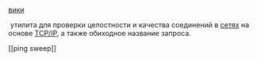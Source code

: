 [вики](https://ru.wikipedia.org/wiki/Ping)

 утилита для проверки целостности и качества соединений в [сетях](https://ru.wikipedia.org/wiki/%D0%9A%D0%BE%D0%BC%D0%BF%D1%8C%D1%8E%D1%82%D0%B5%D1%80%D0%BD%D0%B0%D1%8F_%D1%81%D0%B5%D1%82%D1%8C "Компьютерная сеть") на основе [TCP/IP](https://ru.wikipedia.org/wiki/TCP/IP "TCP/IP"), а также обиходное название запроса.

[[ping sweep]]
